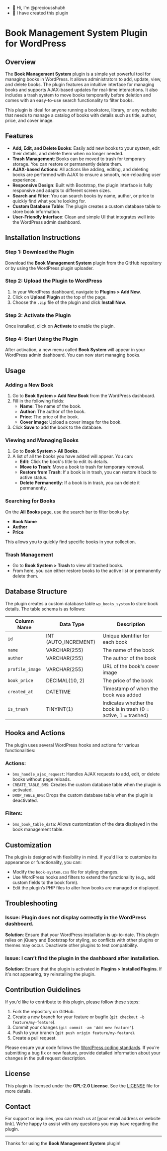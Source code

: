 - 👋 Hi, I’m @preciousshubh
- 👀 I have created this plugin


# Book Management System Plugin for WordPress

## Overview

The **Book Management System** plugin is a simple yet powerful tool for managing books in WordPress. It allows administrators to add, update, view, and delete books. The plugin features an intuitive interface for managing books and supports AJAX-based updates for real-time interactions. It also includes a trash system to move books temporarily before deletion and comes with an easy-to-use search functionality to filter books.

This plugin is ideal for anyone running a bookstore, library, or any website that needs to manage a catalog of books with details such as title, author, price, and cover image.

## Features

- **Add, Edit, and Delete Books**: Easily add new books to your system, edit their details, and delete them when no longer needed.
- **Trash Management**: Books can be moved to trash for temporary storage. You can restore or permanently delete them.
- **AJAX-based Actions**: All actions like adding, editing, and deleting books are performed with AJAX to ensure a smooth, non-reloading user experience.
- **Responsive Design**: Built with Bootstrap, the plugin interface is fully responsive and adapts to different screen sizes.
- **Search and Filter**: You can search books by name, author, or price to quickly find what you're looking for.
- **Custom Database Table**: The plugin creates a custom database table to store book information.
- **User-Friendly Interface**: Clean and simple UI that integrates well into the WordPress admin dashboard.

## Installation Instructions

### Step 1: Download the Plugin
Download the **Book Management System** plugin from the GitHub repository or by using the WordPress plugin uploader.

### Step 2: Upload the Plugin to WordPress
1. In your WordPress dashboard, navigate to **Plugins > Add New**.
2. Click on **Upload Plugin** at the top of the page.
3. Choose the `.zip` file of the plugin and click **Install Now**.

### Step 3: Activate the Plugin
Once installed, click on **Activate** to enable the plugin.

### Step 4: Start Using the Plugin
After activation, a new menu called **Book System** will appear in your WordPress admin dashboard. You can now start managing books.

## Usage

### Adding a New Book
1. Go to **Book System > Add New Book** from the WordPress dashboard.
2. Fill in the following fields:
   - **Name**: The name of the book.
   - **Author**: The author of the book.
   - **Price**: The price of the book.
   - **Cover Image**: Upload a cover image for the book.
3. Click **Save** to add the book to the database.

### Viewing and Managing Books
1. Go to **Book System > All Books**.
2. A list of all the books you have added will appear. You can:
   - **Edit**: Click the book's title to edit its details.
   - **Move to Trash**: Move a book to trash for temporary removal.
   - **Restore from Trash**: If a book is in trash, you can restore it back to active status.
   - **Delete Permanently**: If a book is in trash, you can delete it permanently.

### Searching for Books
On the **All Books** page, use the search bar to filter books by:
- **Book Name**
- **Author**
- **Price**

This allows you to quickly find specific books in your collection.

### Trash Management
- Go to **Book System > Trash** to view all trashed books.
- From here, you can either restore books to the active list or permanently delete them.

## Database Structure

The plugin creates a custom database table `wp_books_system` to store book details. The table schema is as follows:

| Column Name     | Data Type         | Description                                |
|-----------------|-------------------|--------------------------------------------|
| `id`            | INT (AUTO_INCREMENT) | Unique identifier for each book           |
| `name`          | VARCHAR(255)       | The name of the book                       |
| `author`        | VARCHAR(255)       | The author of the book                     |
| `profile_image` | VARCHAR(255)       | URL of the book's cover image              |
| `book_price`    | DECIMAL(10, 2)     | The price of the book                      |
| `created_at`    | DATETIME           | Timestamp of when the book was added       |
| `is_trash`      | TINYINT(1)         | Indicates whether the book is in trash (0 = active, 1 = trashed) |

## Hooks and Actions

The plugin uses several WordPress hooks and actions for various functionalities:

### Actions:
- `bms_handle_ajax_request`: Handles AJAX requests to add, edit, or delete books without page reloads.
- `CREATE_TABLE_BMS`: Creates the custom database table when the plugin is activated.
- `DROP_TABLE_BMS`: Drops the custom database table when the plugin is deactivated.

### Filters:
- `bms_book_table_data`: Allows customization of the data displayed in the book management table.

## Customization

The plugin is designed with flexibility in mind. If you'd like to customize its appearance or functionality, you can:
- Modify the `book-system.css` file for styling changes.
- Use WordPress hooks and filters to extend the functionality (e.g., add custom fields to the book form).
- Edit the plugin’s PHP files to alter how books are managed or displayed.

## Troubleshooting

### Issue: Plugin does not display correctly in the WordPress dashboard.
**Solution**: Ensure that your WordPress installation is up-to-date. This plugin relies on jQuery and Bootstrap for styling, so conflicts with other plugins or themes may occur. Deactivate other plugins to test compatibility.

### Issue: I can’t find the plugin in the dashboard after installation.
**Solution**: Ensure that the plugin is activated in **Plugins > Installed Plugins**. If it's not appearing, try reinstalling the plugin.

## Contribution Guidelines

If you'd like to contribute to this plugin, please follow these steps:
1. Fork the repository on GitHub.
2. Create a new branch for your feature or bugfix (`git checkout -b feature/my-feature`).
3. Commit your changes (`git commit -am 'Add new feature'`).
4. Push to your branch (`git push origin feature/my-feature`).
5. Create a pull request.

Please ensure your code follows the [WordPress coding standards](https://developer.wordpress.org/coding-standards/). If you’re submitting a bug fix or new feature, provide detailed information about your changes in the pull request description.

## License

This plugin is licensed under the **GPL-2.0 License**. See the [LICENSE](LICENSE) file for more details.

## Contact

For support or inquiries, you can reach us at [your email address or website link]. We’re happy to assist with any questions you may have regarding the plugin.

---

Thanks for using the **Book Management System** plugin!
